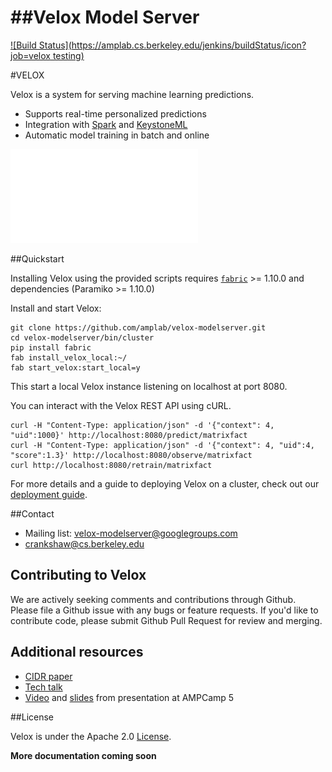 ##Velox Model Server
=================

[![Build Status](https://amplab.cs.berkeley.edu/jenkins/buildStatus/icon?job=velox testing)](https://amplab.cs.berkeley.edu/jenkins/job/velox%20testing/)

#VELOX

Velox is a system for serving machine learning predictions.

+ Supports real-time personalized predictions
+ Integration with [Spark](spark.apache.org) and [KeystoneML](keystone-ml.org)
+ Automatic model training in batch and online

![Velox In BDAS](docs/missing_piece.pdf)


##Quickstart

Installing Velox using the provided scripts requires [`fabric`](http://www.fabfile.org/installing.html) >= 1.10.0 and dependencies (Paramiko >= 1.10.0)

Install and start Velox:

```
git clone https://github.com/amplab/velox-modelserver.git
cd velox-modelserver/bin/cluster
pip install fabric
fab install_velox_local:~/
fab start_velox:start_local=y
```

This start a local Velox instance listening on localhost at port 8080.

You can interact with the Velox REST API using cURL.

```
curl -H "Content-Type: application/json" -d '{"context": 4, "uid":1000}' http://localhost:8080/predict/matrixfact
curl -H "Content-Type: application/json" -d '{"context": 4, "uid":4, "score":1.3}' http://localhost:8080/observe/matrixfact
curl http://localhost:8080/retrain/matrixfact
```

For more details and a guide to deploying Velox on a cluster, check out our [deployment guide](docs/deployment_guide.md).

##Contact

+ Mailing list: velox-modelserver@googlegroups.com
+ crankshaw@cs.berkeley.edu

## Contributing to Velox

We are actively seeking comments and contributions through Github. Please file a Github issue with any bugs or feature requests.
If you'd like to contribute code, please submit Github Pull Request for review and merging.

## Additional resources

+ [CIDR paper](http://arxiv.org/abs/1409.3809)
+ [Tech talk](http://www.slideshare.net/dscrankshaw/velox-at-sf-data-mining-meetup)
+ [Video](https://www.youtube.com/watch?v=rESINg9lfGY) and [slides](http://www.slideshare.net/dscrankshaw/veloxampcamp5-final) from presentation at AMPCamp 5

##License

Velox is under the Apache 2.0 [License](LICENSE).



__More documentation coming soon__
